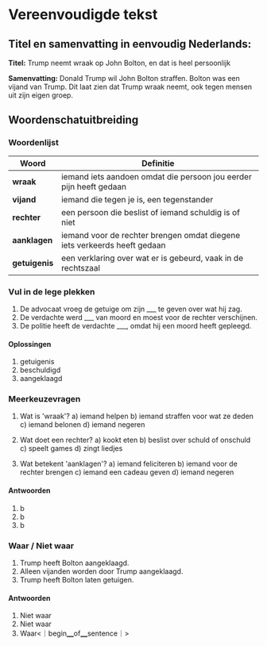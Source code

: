 # Vereenvoudigde tekst

## Titel en samenvatting in eenvoudig Nederlands:

**Titel:** Trump neemt wraak op John Bolton, en dat is heel persoonlijk

**Samenvatting:** Donald Trump wil John Bolton straffen. Bolton was een vijand van Trump. Dit laat zien dat Trump wraak neemt, ook tegen mensen uit zijn eigen groep.

## Woordenschatuitbreiding

### Woordenlijst

| Woord | Definitie |
|-------|-----------|
| **wraak** | iemand iets aandoen omdat die persoon jou eerder pijn heeft gedaan |
| **vijand** | iemand die tegen je is, een tegenstander |
| **rechter** | een persoon die beslist of iemand schuldig is of niet |
| **aanklagen** | iemand voor de rechter brengen omdat diegene iets verkeerds heeft gedaan |
| **getuigenis** | een verklaring over wat er is gebeurd, vaak in de rechtszaal |

### Vul in de lege plekken
1. De advocaat vroeg de getuige om zijn ___ te geven over wat hij zag.
2. De verdachte werd ___ van moord en moest voor de rechter verschijnen.
3. De politie heeft de verdachte ___, omdat hij een moord heeft gepleegd.

#### Oplossingen
1. getuigenis
2. beschuldigd
3. aangeklaagd

### Meerkeuzevragen
1. Wat is 'wraak'?
a) iemand helpen b) iemand straffen voor wat ze deden c) iemand belonen d) iemand negeren

2. Wat doet een rechter?
a) kookt eten b) beslist over schuld of onschuld c) speelt games d) zingt liedjes

3. Wat betekent 'aanklagen'?
a) iemand feliciteren b) iemand voor de rechter brengen c) iemand een cadeau geven d) iemand negeren

#### Antwoorden
1. b
2. b
3. b

### Waar / Niet waar
1. Trump heeft Bolton aangeklaagd.
2. Alleen vijanden worden door Trump aangeklaagd.
3. Trump heeft Bolton laten getuigen.

#### Antwoorden
1. Niet waar
2. Niet waar
3. Waar<｜begin▁of▁sentence｜>